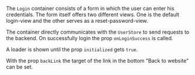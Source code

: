 The `Login` container consists of a form in which the user can enter his credentials.
The form itself offers two different views. One is the default login-view and the other serves as a reset-password-view.

The container directly communicates with the `UserStore` to send requests to the backend.
On successfully login the prop `onLoginSuccess` is called.

A loader is shown until the prop `initialized` gets `true`.

With the prop `backLink` the target of the link in the bottom "Back to website" can be set.
